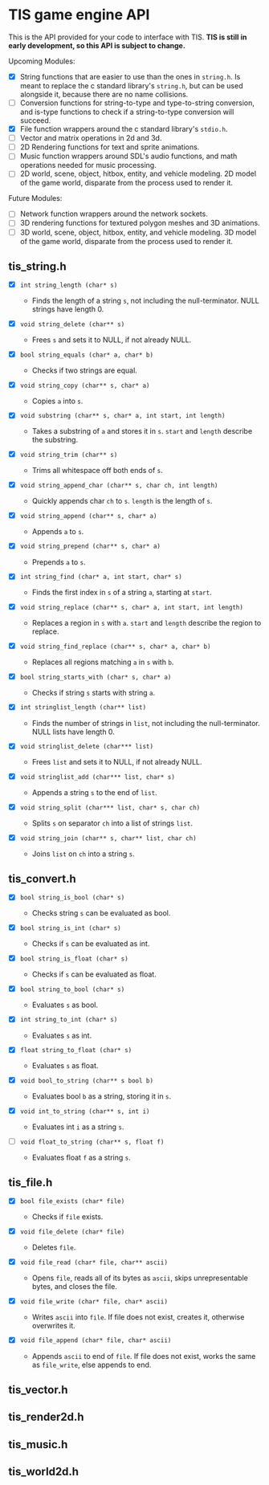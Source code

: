 # TIS game engine API

This is the API provided for your code to interface with TIS.
**TIS is still in early development, so this API is subject to change.**

Upcoming Modules:
- [x] String functions that are easier to use than the ones in `string.h`. Is 
meant to replace the c standard library's `string.h`, but can be used alongside 
it, because there are no name collisions.
- [ ] Conversion functions for string-to-type and type-to-string conversion, 
and is-type functions to check if a string-to-type conversion will succeed.
- [x] File function wrappers around the c standard library's `stdio.h`.
- [ ] Vector and matrix operations in 2d and 3d.
- [ ] 2D Rendering functions for text and sprite animations.
- [ ] Music function wrappers around SDL's audio functions, and math operations 
needed for music processing.
- [ ] 2D world, scene, object, hitbox, entity, and vehicle modeling. 2D model 
of the game world, disparate from the process used to render it.

Future Modules:
- [ ] Network function wrappers around the network sockets.
- [ ] 3D rendering functions for textured polygon meshes and 3D animations.
- [ ] 3D world, scene, object, hitbox, entity, and vehicle modeling. 3D model 
of the game world, disparate from the process used to render it.

## tis_string.h

- [x] `int string_length (char* s)`
	- Finds the length of a string `s`, not including the null-terminator. NULL 
strings have length 0.

- [x] `void string_delete (char** s)`
	- Frees `s` and sets it to NULL, if not already NULL.

- [x] `bool string_equals (char* a, char* b)`
	- Checks if two strings are equal.

- [x] `void string_copy (char** s, char* a)`
	- Copies `a` into `s`.

- [x] `void substring (char** s, char* a, int start, int length)`
	- Takes a substring of `a` and stores it in `s`. `start` and `length`
describe the substring.

- [x] `void string_trim (char** s)`
	- Trims all whitespace off both ends of `s`.

- [x] `void string_append_char (char** s, char ch, int length)`
	- Quickly appends char `ch` to `s`. `length` is the length of `s`.

- [x] `void string_append (char** s, char* a)`
	- Appends `a` to `s`.

- [x] `void string_prepend (char** s, char* a)`
	- Prepends `a` to `s`.

- [x] `int string_find (char* a, int start, char* s)`
	- Finds the first index in `s` of a string `a`, starting at `start`.

- [x] `void string_replace (char** s, char* a, int start, int length)`
	- Replaces a region in `s` with `a`. `start` and `length` describe the 
region to replace.

- [x] `void string_find_replace (char** s, char* a, char* b)`
	- Replaces all regions matching `a` in `s` with `b`.

- [x] `bool string_starts_with (char* s, char* a)`
	- Checks if string `s` starts with string `a`.

- [x] `int stringlist_length (char** list)`
	- Finds the number of strings in `list`, not including the null-terminator. 
NULL lists have length 0.

- [x] `void stringlist_delete (char*** list)`
	- Frees `list` and sets it to NULL, if not already NULL.

- [x] `void stringlist_add (char*** list, char* s)`
	- Appends a string `s` to the end of `list`.

- [x] `void string_split (char*** list, char* s, char ch)`
	- Splits `s` on separator `ch` into a list of strings `list`.

- [x] `void string_join (char** s, char** list, char ch)`
	- Joins `list` on `ch` into a string `s`.

## tis_convert.h

- [x] `bool string_is_bool (char* s)`
	- Checks string `s` can be evaluated as bool.

- [x] `bool string_is_int (char* s)`
	- Checks if `s` can be evaluated as int.

- [x] `bool string_is_float (char* s)`
	- Checks if `s` can be evaluated as float.

- [x] `bool string_to_bool (char* s)`
	- Evaluates `s` as bool.

- [x] `int string_to_int (char* s)`
	- Evaluates `s` as int.

- [x] `float string_to_float (char* s)`
	- Evaluates `s` as float.

- [x] `void bool_to_string (char** s bool b)`
	- Evaluates bool `b` as a string, storing it in `s`.

- [x] `void int_to_string (char** s, int i)`
	- Evaluates int `i` as a string `s`.

- [ ] `void float_to_string (char** s, float f)`
	- Evaluates float `f` as a string `s`.

## tis_file.h

- [x] `bool file_exists (char* file)`
	- Checks if `file` exists.

- [x] `void file_delete (char* file)`
	- Deletes `file`.

- [x] `void file_read (char* file, char** ascii)`
	- Opens `file`, reads all of its bytes as `ascii`, skips unrepresentable 
bytes, and closes the file.

- [x] `void file_write (char* file, char* ascii)`
	- Writes `ascii` into `file`. If file does not exist, creates it, otherwise 
overwrites it.

- [x] `void file_append (char* file, char* ascii)`
	- Appends `ascii` to end of `file`. If file does not exist, works the same 
as `file_write`, else appends to end.

## tis_vector.h

## tis_render2d.h

## tis_music.h

## tis_world2d.h


